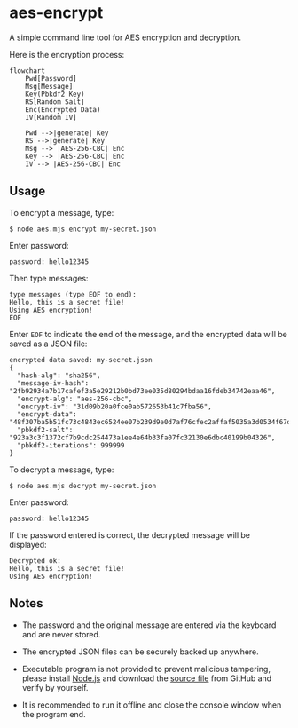 # aes-encrypt

A simple command line tool for AES encryption and decryption.

Here is the encryption process:

```mermaid
flowchart
    Pwd[Password]
    Msg[Message]
    Key(Pbkdf2 Key)
    RS[Random Salt]
    Enc(Encrypted Data)
    IV[Random IV]

    Pwd -->|generate| Key
    RS -->|generate| Key
    Msg --> |AES-256-CBC| Enc
    Key --> |AES-256-CBC| Enc
    IV --> |AES-256-CBC| Enc
```

## Usage

To encrypt a message, type:

```
$ node aes.mjs encrypt my-secret.json
```

Enter password:

```
password: hello12345
```

Then type messages:

```
type messages (type EOF to end):
Hello, this is a secret file!
Using AES encryption!
EOF
```

Enter `EOF` to indicate the end of the message, and the encrypted data will be saved as a JSON file:

```
encrypted data saved: my-secret.json
{
  "hash-alg": "sha256",
  "message-iv-hash": "2fb92934a7b17cafef3a5e29212b0bd73ee035d80294bdaa16fdeb34742eaa46",
  "encrypt-alg": "aes-256-cbc",
  "encrypt-iv": "31d09b20a0fce0ab572653b41c7fba56",
  "encrypt-data": "48f307ba5b51fc73c4843ec6524ee07b239d9e0d7af76cfec2affaf5035a3d0534f67d7643872f143eebd2abbc9e27bb81f0383b5d1f5c132b0d8afa194c56dd",
  "pbkdf2-salt": "923a3c3f1372cf7b9cdc254473a1ee4e64b33fa07fc32130e6dbc40199b04326",
  "pbkdf2-iterations": 999999
}
```

To decrypt a message, type:

```
$ node aes.mjs decrypt my-secret.json 
```

Enter password:

```
password: hello12345
```

If the password entered is correct, the decrypted message will be displayed:

```
Decrypted ok:
Hello, this is a secret file!
Using AES encryption!
```

## Notes

- The password and the original message are entered via the keyboard and are never stored.

- The encrypted JSON files can be securely backed up anywhere.

- Executable program is not provided to prevent malicious tampering, please install [Node.js](https://nodejs.org) and download the [source file](https://github.com/michaelliao/aes-encrypt/blob/master/aes.mjs) from GitHub and verify by yourself.

- It is recommended to run it offline and close the console window when the program end.
